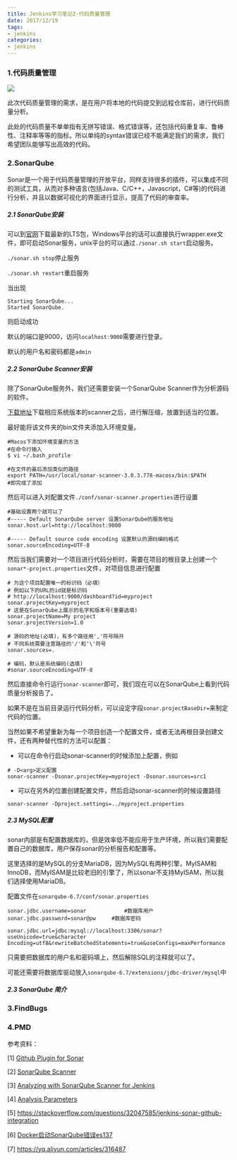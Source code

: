 ```yaml
---
title: Jenkins学习笔记2-代码质量管理
date: 2017/12/19
tags: 
- jenkins
categories:
- jenkins
---
```


### 1.代码质量管理

![](http://ondsf10qe.bkt.clouddn.com/jenkins1.png)

此次代码质量管理的需求，是在用户将本地的代码提交到远程仓库前，进行代码质量分析。

此处的代码质量不单单指有无拼写错误、格式错误等，还包括代码重复率、鲁棒性、注释率等等的指标。所以单纯的syntax错误已经不能满足我们的需求，我们希望团队能够写出高效的代码。

### 2.SonarQube

Sonar是一个用于代码质量管理的开放平台，同样支持很多的插件，可以集成不同的测试工具，从而对多种语言(包括Java、C/C++，Javascript，C#等)的代码进行分析，并且以数据可视化的界面进行显示，提高了代码的审查率。

##### 2.1 SonarQube安装

可以到[官网](https://www.sonarqube.org/downloads/)下载最新的LTS包，Windows平台的话可以直接执行wrapper.exe文件，即可启动Sonar服务，unix平台的可以通过`./sonar.sh start`启动服务。

`./sonar.sh stop`停止服务

`./sonar.sh restart`重启服务

当出现

```
Starting SonarQube...
Started SonarQube.
```

则启动成功

默认的端口是9000，访问`localhost:9000`需要进行登录。

默认的用户名和密码都是`admin`

##### 2.2 SonarQube Scanner安装

除了SonarQube服务外，我们还需要安装一个SonarQube Scanner作为分析源码的软件。

[下载地址](https://docs.sonarqube.org/display/SCAN/Analyzing+with+SonarQube+Scanner)下载相应系统版本的scanner之后，进行解压缩，放置到适当的位置。

最好能将该文件夹的bin文件夹添加入环境变量。

```
#Macos下添加环境变量的方法
#在命令行输入
$ vi ~/.bash_profile

#在文件的最后添加类似的路径
export PATH=/usr/local/sonar-scanner-3.0.3.778-macosx/bin:$PATH
#即完成了添加
```

然后可以进入对配置文件`./conf/sonar-scanner.properties`进行设置

```
#基础设置两个就可以了
#----- Default SonarQube server 设置SonarQube的服务地址
sonar.host.url=http://localhost:9000

#----- Default source code encoding 设置默认的源码编码格式
sonar.sourceEncoding=UTF-8
```

然后当我们需要对一个项目进行代码分析时，需要在项目的根目录上创建一个`sonar*-project.properties`文件，对项目信息进行配置

```
# 为这个项目配置唯一的标识码（必填）
# 例如以下的URL的id就是标识码
# http://localhost:9000/dashboard?id=myproject
sonar.projectKey=myproject
# 这是在SonarQube上展示的名字和版本号(重要选填)
sonar.projectName=My project
sonar.projectVersion=1.0

# 源码的地址(必填)，有多个路径用','符号隔开
# 不同系统需要注意路径的'/'和'\'符号
sonar.sources=.
 
# 编码，默认是系统编码(选填)
#sonar.sourceEncoding=UTF-8
```

然后直接命令行运行`sonar-scanner`即可，我们现在可以在SonarQube上看到代码质量分析报告了。

如果不是在当前目录运行代码分析，可以设定字段`sonar.projectBaseDir=`来制定代码的位置。

当然如果不希望重新为每一个项目创造一个配置文件，或者无法再根目录创建文件，还有两种替代性的方法可以配置：

- 可以在命令行启动sonar-scanner的时候添加上配置，例如

```
# -D<arg>定义配置
sonar-scanner -Dsonar.projectKey=myproject -Dsonar.sources=src1
```

- 可以在另外的位置创建配置文件，然后启动sonar-scanner的时候设置路径

```
sonar-scanner -Dproject.settings=../myproject.properties
```

##### 2.3 MySQL配置

sonar内部是有配置数据库的，但是效率低不能应用于生产环境，所以我们需要配置自己的数据库，用户保存sonar的分析报告和配置等。

这里选择的是MySQL的分支MariaDB，因为MySQL有两种引擎，MyISAM和InnoDB，而MyISAM是比较老旧的引擎了，所以sonar不支持MyISAM，所以我们选择使用MariaDB。

配置文件在`sonarqube-6.7/conf/sonar.properties`

```
sonar.jdbc.username=sonar            #数据库用户
sonar.jdbc.password=sonar@pw     #数据库密码

sonar.jdbc.url=jdbc:mysql://localhost:3306/sonar?useUnicode=true&character    Encoding=utf8&rewriteBatchedStatements=true&useConfigs=maxPerformance
```

只需要把数据库的用户名和密码填上，然后解除SQL的注释就可以了。

可能还需要将数据库驱动放入`sonarqube-6.7/extensions/jdbc-driver/mysql`中

##### 2.3 SonarQube 简介



### 3.FindBugs

### 4.PMD

参考资料：

\[1\] [Github Plugin for Sonar](https://docs.sonarqube.org/display/PLUG/GitHub+Plugin)

\[2\] [SonarQube Scanner](https://docs.sonarqube.org/display/SCAN/Analyzing+with+SonarQube+Scanner)

\[3\] [Analyzing with SonarQube Scanner for Jenkins](https://docs.sonarqube.org/display/SCAN/Analyzing+with+SonarQube+Scanner+for+Jenkins)

\[4\] [Analysis Parameters](https://docs.sonarqube.org/display/SONAR/Analysis+Parameters)

\[5\] https://stackoverflow.com/questions/32047585/jenkins-sonar-github-integration

\[6\] [Docker启动SonarQube错误es137](https://github.com/10up/wp-local-docker/issues/6)

\[7\] https://yq.aliyun.com/articles/316487